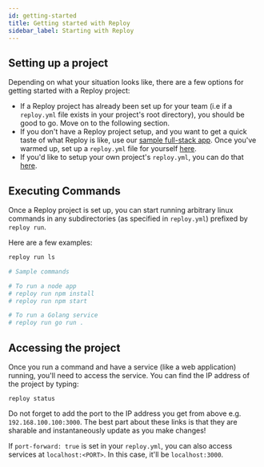 ```yaml
---
id: getting-started
title: Getting started with Reploy
sidebar_label: Starting with Reploy
---
```


## Setting up a project

Depending on what your situation looks like, there are a few options for getting started with a Reploy project:
- If a Reploy project has already been set up for your team (i.e if a `reploy.yml` file exists in your project's root directory), you should be good to go. Move on to the following section.
- If you don't have a Reploy project setup, and you want to get a quick taste of what Reploy is like, use our [sample full-stack app](sample-fullstack-app.md). Once you've warmed up, set up a `reploy.yml` file for yourself [here](project-setup.md).
- If you'd like to setup your own project's `reploy.yml`, you can do that [here](project-setup.md).

## Executing Commands

Once a Reploy project is set up, you can start running arbitrary linux commands in any subdirectories (as specified in `reploy.yml`) prefixed by `reploy run`.

Here are a few examples:


```bash
reploy run ls

# Sample commands

# To run a node app
# reploy run npm install
# reploy run npm start

# To run a Golang service
# reploy run go run .
```

## Accessing the project

Once you run a command and have a service (like a web application) running, you'll need to access the service. You can find the IP address of the project by typing:

```
reploy status
```

Do not forget to add the port to the IP address you get from above e.g. `192.168.100.100:3000`. The best part about these links is that they are sharable and instantaneously update as you make changes!

If `port-forward: true` is set in your `reploy.yml`, you can also access services at `localhost:<PORT>`. In this case, it'll be `localhost:3000`.
